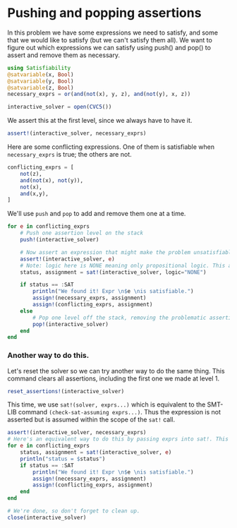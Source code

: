 # Pushing and popping assertions
In this problem we have some expressions we need to satisfy, and some that we would like to satisfy (but we can't satisfy them all).
We want to figure out which expressions we can satisfy using push() and pop() to assert and remove them as necessary.

```julia
using Satisfiability
@satvariable(x, Bool)
@satvariable(y, Bool)
@satvariable(z, Bool)
necessary_exprs = or(and(not(x), y, z), and(not(y), x, z))

interactive_solver = open(CVC5())
```
We assert this at the first level, since we always have to have it.
```julia
assert!(interactive_solver, necessary_exprs)
```

Here are some conflicting expressions. One of them is satisfiable when `necessary_exprs` is true; the others are not.
```julia
conflicting_exprs = [
    not(z),
    and(not(x), not(y)),
    not(x),
    and(x,y),
]
```

We'll use `push` and `pop` to add and remove them one at a time.
```julia
for e in conflicting_exprs
    # Push one assertion level on the stack
    push!(interactive_solver)

    # Now assert an expression that might make the problem unsatisfiable
    assert!(interactive_solver, e)
    # Note: logic here is NONE meaning only propositional logic. This arises because we used Yices, which requires setting the logic.
    status, assignment = sat!(interactive_solver, logic="NONE")

    if status == :SAT
        println("We found it! Expr \n$e \nis satisfiable.")
        assign!(necessary_exprs, assignment)
        assign!(conflicting_exprs, assignment)
    else
        # Pop one level off the stack, removing the problematic assertion.
        pop!(interactive_solver)
    end
end
```

### Another way to do this.
Let's reset the solver so we can try another way to do the same thing. This command clears all assertions, including the first one we made at level 1.
```julia
reset_assertions!(interactive_solver)
```

This time, we use `sat!(solver, exprs...)` which is equivalent to the SMT-LIB command `(check-sat-assuming exprs...)`. Thus the expression is not asserted but is assumed within the scope of the `sat!` call.
```julia
assert!(interactive_solver, necessary_exprs)
# Here's an equivalent way to do this by passing exprs into sat!. This is equivalent to the SMT-LIB syntax "(check-sat-assuming (exprs...))", which does not (assert) the expressions but assumes they should be satisfied.
for e in conflicting_exprs
    status, assignment = sat!(interactive_solver, e)
    println("status = $status")
    if status == :SAT
        println("We found it! Expr \n$e \nis satisfiable.")
        assign!(necessary_exprs, assignment)
        assign!(conflicting_exprs, assignment)
    end
end

# We're done, so don't forget to clean up.
close(interactive_solver)
```